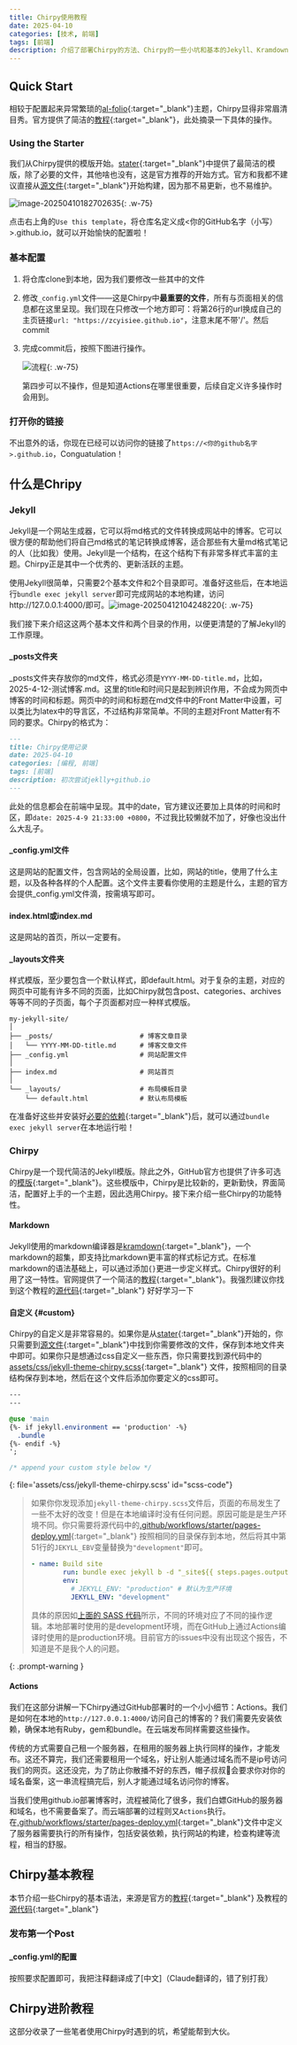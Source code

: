 ```yaml
---
title: Chirpy使用教程
date: 2025-04-10
categories: [技术, 前端]
tags: [前端]
description: 介绍了部署Chirpy的方法、Chirpy的一些小坑和基本的Jekyll、Kramdown知识
---
```


## Quick Start

相较于配置起来异常繁琐的[al-folio](https://github.com/alshedivat/al-folio){:target="_blank"}主题，Chirpy显得非常眉清目秀。官方提供了简洁的[教程](https://chirpy.cotes.page/){:target="_blank"}，此处摘录一下具体的操作。

### Using the Starter

我们从Chirpy提供的模版开始。[stater](https://github.com/cotes2020/chirpy-starter){:target="_blank"}中提供了最简洁的模版，除了必要的文件，其他啥也没有，这是官方推荐的开始方式。官方和我都不建议直接从[源文件](https://github.com/cotes2020/jekyll-theme-chirpy){:target="_blank"}开始构建，因为那不易更新，也不易维护。

![image-20250410182702635](../assets/img/posts/image-20250410182702635.png){: .w-75}

点击右上角的`Use this template`，将仓库名定义成<你的GitHub名字（小写）>.github.io，就可以开始愉快的配置啦！

### 基本配置

1. 将仓库clone到本地，因为我们要修改一些其中的文件

2. 修改`_config.yml`文件——这是Chirpy中**最重要的文件**，所有与页面相关的信息都在这里呈现。我们现在只修改一个地方即可：将第26行的url换成自己的主页链接`url: "https://zcyisiee.github.io"`，注意末尾不带'/'。然后commit

3. 完成commit后，按照下图进行操作。

   ![流程](https://raw.githubusercontent.com/zcyisiee/blog-images/main/chirpy使用记录/20250411220508633.png){: .w-75}

   第四步可以不操作，但是知道Actions在哪里很重要，后续自定义许多操作时会用到。

### 打开你的链接

不出意外的话，你现在已经可以访问你的链接了`https://<你的github名字>.github.io`，Conguatulation！



## 什么是Chripy

### Jekyll

Jekyll是一个网站生成器，它可以将md格式的文件转换成网站中的博客。它可以很方便的帮助他们将自己md格式的笔记转换成博客，适合那些有大量md格式笔记的人（比如我）使用。Jekyll是一个结构，在这个结构下有非常多样式丰富的主题。Chirpy正是其中一个优秀的、更新活跃的主题。

使用Jekyll很简单，只需要2个基本文件和2个目录即可。准备好这些后，在本地运行`bundle exec jekyll server`即可完成网站的本地构建，访问http://127.0.0.1:4000/即可。![image-20250412104248220](https://raw.githubusercontent.com/zcyisiee/blog-images/main/chirpy使用记录/image-20250412104248220.png){: .w-75}

我们接下来介绍这这两个基本文件和两个目录的作用，以便更清楚的了解Jekyll的工作原理。

#### _posts文件夹

_posts文件夹存放你的md文件，格式必须是`YYYY-MM-DD-title.md`，比如，2025-4-12-测试博客.md。这里的title和时间只是起到辨识作用，不会成为网页中博客的时间和标题。网页中的时间和标题在md文件中的Front Matter中设置，可以类比为latex中的导言区，不过结构非常简单。不同的主题对Front Matter有不同的要求。Chirpy的格式为：

```markdown
---
title: Chirpy使用记录
date: 2025-04-10
categories: [编程, 前端]
tags: [前端]
description: 初次尝试jeklly+github.io
---
```

此处的信息都会在前端中呈现。其中的date，官方建议还要加上具体的时间和时区，即`date: 2025-4-9 21:33:00 +0800`，不过我比较懒就不加了，好像也没出什么大乱子。

#### _config.yml文件

这是网站的配置文件，包含网站的全局设置，比如，网站的title，使用了什么主题，以及各种各样的个人配置。这个文件主要看你使用的主题是什么，主题的官方会提供_config.yml文件滴，按需填写即可。

#### index.html或index.md

这是网站的首页，所以一定要有。

#### _layouts文件夹

样式模版，至少要包含一个默认样式，即default.html。对于复杂的主题，对应的网页中可能有许多不同的页面，比如Chirpy就包含post、categories、archives等等不同的子页面，每个子页面都对应一种样式模版。


```
my-jekyll-site/
│ 
├── _posts/                      # 博客文章目录 
│   └── YYYY-MM-DD-title.md      # 博客文章文件
├── _config.yml                  # 网站配置文件
│
├── index.md                     # 网站首页 
│ 
└── _layouts/                    # 布局模板目录 
    └── default.html             # 默认布局模板 

```

在准备好这些并安装好[必要的依赖](https://jekyllrb.com/docs/){:target="_blank"}后，就可以通过`bundle exec jekyll server`在本地运行啦！

### Chirpy

Chirpy是一个现代简洁的Jekyll模版。除此之外，GitHub官方也提供了许多可选的[模版](https://jekyllrb.com/docs/){:target="_blank"}。这些模版中，Chirpy是比较新的，更新勤快，界面简洁，配置好上手的一个主题，因此选用Chirpy。接下来介绍一些Chirpy的功能特性。

#### Markdown

Jekyll使用的markdown编译器是[kramdown](https://kramdown.gettalong.org/syntax.html){:target="_blank"}，一个markdown的超集，即支持比markdown更丰富的样式标记方式。在标准markdown的语法基础上，可以通过添加`{}`更进一步定义样式。Chirpy很好的利用了这一特性。官网提供了一个简洁的[教程](https://chirpy.cotes.page/posts/text-and-typography/){:target="_blank"}。我强烈建议你找到这个教程的[源代码](https://github.com/cotes2020/jekyll-theme-chirpy/blob/master/_posts/2019-08-08-text-and-typography.md){:target="_blank"} 好好学习一下

#### 自定义 {#custom}

Chirpy的自定义是非常容易的。如果你是从[stater](https://github.com/cotes2020/chirpy-starter){:target="_blank"}开始的，你只需要到[源文件](https://github.com/cotes2020/jekyll-theme-chirpy){:target="_blank"}中找到你需要修改的文件，保存到本地文件夹中即可。如果你只是想通过css自定义一些东西，你只需要找到源代码中的[assets/css/jekyll-theme-chirpy.scss](https://github.com/cotes2020/jekyll-theme-chirpy/blob/master/assets/css/jekyll-theme-chirpy.scss){:target="_blank"} 文件，按照相同的目录结构保存到本地，然后在这个文件后添加你要定义的css即可。

```sass
---
---

@use 'main
{%- if jekyll.environment == 'production' -%}
  .bundle
{%- endif -%}
';

/* append your custom style below */
```
{: file='assets/css/jekyll-theme-chirpy.scss' id="scss-code"}

> 如果你你发现添加`jekyll-theme-chirpy.scss`文件后，页面的布局发生了一些不太好的改变！但是在本地编译时没有任何问题。原因可能是是生产环境不同。你只需要将源代码中的[.github/workflows/starter/pages-deploy.yml](https://github.com/cotes2020/jekyll-theme-chirpy/blob/master/.github/workflows/starter/pages-deploy.yml){:target="_blank"} 按照相同的目录保存到本地，然后将其中第51行的`JEKYLL_EBV`变量替换为`"development"`即可。
>
> ```yml
> - name: Build site
>         run: bundle exec jekyll b -d "_site${{ steps.pages.outputs.base_path }}"
>         env:
>           # JEKYLL_ENV: "production" # 默认为生产环境
>           JEKYLL_ENV: "development"
> ```
>具体的原因如[上面的 SASS 代码](#scss-code)所示，不同的环境对应了不同的操作逻辑。本地部署时使用的是development环境，而在GitHub上通过Actions编译时使用的是production环境。目前官方的issues中没有出现这个报告，不知道是不是我个人的问题。
> 
{: .prompt-warning }

#### Actions

我们在这部分讲解一下Chirpy通过GitHub部署时的一个小小细节：Actions。我们是如何在本地的`http://127.0.0.1:4000/`访问自己的博客的？我们需要先安装依赖，确保本地有Ruby，gem和bundle。在云端发布同样需要这些操作。

传统的方式需要自己租一个服务器，在租用的服务器上执行同样的操作，才能发布。这还不算完，我们还需要租用一个域名，好让别人能通过域名而不是ip号访问我们的网页。这还没完，为了防止你散播不好的东西，帽子叔叔👮会要求你对你的域名备案，这一串流程搞完后，别人才能通过域名访问你的博客。

当我们使用github.io部署博客时，流程被简化了很多，我们白嫖GitHub的服务器和域名，也不需要备案了。而云端部署的过程则又`Actions`执行。在[.github/workflows/starter/pages-deploy.yml](https://github.com/cotes2020/jekyll-theme-chirpy/blob/master/.github/workflows/starter/pages-deploy.yml){:target="_blank"}文件中定义了服务器需要执行的所有操作，包括安装依赖，执行网站的构建，检查构建等流程，相当的舒服。

## Chirpy基本教程

本节介绍一些Chirpy的基本语法，来源是官方的[教程](https://chirpy.cotes.page/posts/text-and-typography/){:target="_blank"} 及教程的[源代码](https://github.com/cotes2020/jekyll-theme-chirpy/blob/master/_posts/2019-08-08-text-and-typography.md){:target="_blank"}

### 发布第一个Post

#### _config.yml的配置

按照要求配置即可，我把注释翻译成了[中文]（Claude翻译的，错了别打我）



## Chirpy进阶教程

这部分收录了一些笔者使用Chirpy时遇到的坑，希望能帮到大伙。

